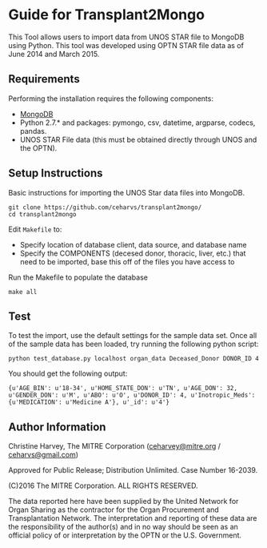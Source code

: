 # Guide for Transplant2Mongo

This Tool allows users to import data from UNOS STAR file to MongoDB using Python.  This tool was developed using OPTN STAR file data as of June 2014 and March 2015.

## Requirements
Performing the installation requires the following components:
* [MongoDB](https://docs.mongodb.com/manual/tutorial/)
* Python 2.7.\* and packages: pymongo, csv, datetime, argparse, codecs, pandas.
* UNOS STAR File data (this must be obtained directly through UNOS and the OPTN).

## Setup Instructions

Basic instructions for importing the UNOS Star data files into MongoDB.

```
git clone https://github.com/ceharvs/transplant2mongo/
cd transplant2mongo
```

Edit `Makefile` to:
* Specify location of database client, data source, and database name
* Specify the COMPONENTS (decesed donor, thoracic, liver, etc.) that need to be imported, base this off of the files you have access to

Run the Makefile to populate the database
```
make all
```

## Test

To test the import, use the default settings for the sample data set.  Once all of the sample data has been loaded, try running the following python script:
```
python test_database.py localhost organ_data Deceased_Donor DONOR_ID 4
```
You should get the following output:
```
{u'AGE_BIN': u'18-34', u'HOME_STATE_DON': u'TN', u'AGE_DON': 32, u'GENDER_DON': u'M', u'ABO': u'O', u'DONOR_ID': 4, u'Inotropic_Meds': {u'MEDICATION': u'Medicine A'}, u'_id': u'4'}

```


## Author Information

Christine Harvey, The MITRE Corporation (ceharvey@mitre.org / ceharvs@gmail.com)

Approved for Public Release; Distribution Unlimited. Case Number 16-2039.

(C)2016 The MITRE Corporation. ALL RIGHTS RESERVED.

The data reported here have been supplied by the United Network for Organ Sharing as the contractor for the Organ Procurement and Transplantation Network. The interpretation and reporting of these data are the responsibility of the author(s) and in no way should be seen as an official policy of or interpretation by the OPTN or the U.S. Government.
